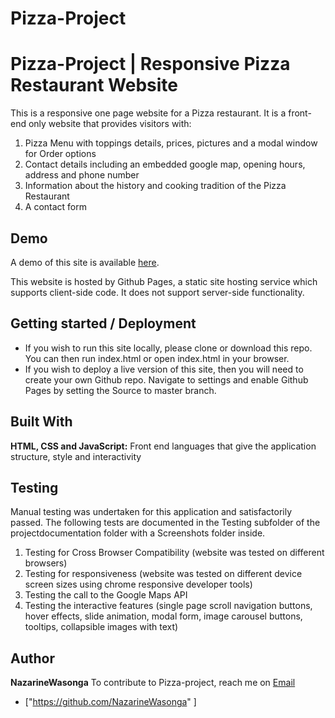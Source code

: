 # Pizza-Project
# Pizza-Project | Responsive Pizza Restaurant Website

This is a responsive one page website for a Pizza restaurant. It is a front-end only website that provides visitors with:
1.	Pizza Menu with toppings details, prices, pictures and a modal window for Order options
2.	Contact details including an embedded google map, opening hours, address and phone number
3.	Information about the history and cooking tradition of the Pizza Restaurant
4.	A contact form

## Demo

A demo of this site is available [here](https://nazarinewasonga.github.io/Pizza-Project/).

This website is hosted by Github Pages, a static site hosting service which supports client-side code. It does not support server-side functionality.


## Getting started / Deployment

* If you wish to run this site locally, please clone or download this repo. You can then run index.html or open index.html in your browser.
* If you wish to deploy a live version of this site, then you will need to create your own Github repo. Navigate to settings and enable Github Pages by setting the Source to master branch. 
 

## Built With

**HTML, CSS and JavaScript:** Front end languages that give the application structure, style and interactivity


## Testing

Manual testing was undertaken for this application and satisfactorily passed. The following tests are documented in the Testing subfolder of the projectdocumentation folder with a Screenshots folder inside.
1.  Testing for Cross Browser Compatibility (website was tested on different browsers)
2.	Testing for responsiveness  (website was tested on different device screen sizes using chrome responsive developer tools)
3.	Testing the call to the Google Maps API
4.	Testing the interactive features (single page scroll navigation buttons, hover effects, slide animation, modal form, image carousel buttons, tooltips, collapsible images with text)

## Author

**NazarineWasonga** 
To contribute to Pizza-project, reach me on [Email](nazarinewasonga48@gmail.com)
+  ["https://github.com/NazarineWasonga" ]
